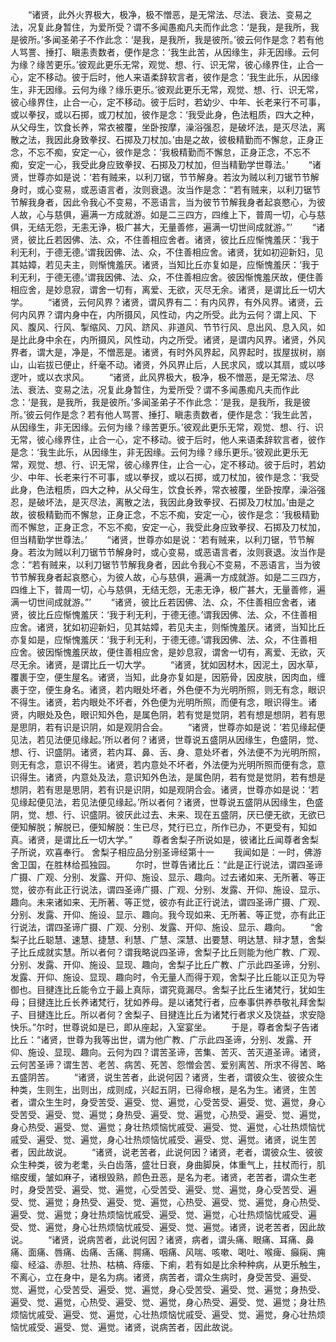 <!-- { "loadSidebar": true } -->
　　“诸贤，此外火界极大，极净，极不憎恶，是无常法、尽法、衰法、变易之法，况复此身暂住，为爱所受？谓不多闻愚痴凡夫而作此念：‘是我，是我所，我是彼所。’多闻圣弟子不作此念：‘是我，是我所，我是彼所。’彼云何作是念？若有他人骂詈、捶打、瞋恚责数者，便作是念：‘我生此苦，从因缘生，非无因缘。云何为缘？缘苦更乐。’彼观此更乐无常，观觉、想、行、识无常，彼心缘界住，止合一心，定不移动。彼于后时，他人来语柔辞软言者，彼作是念：‘我生此乐，从因缘生，非无因缘。云何为缘？缘乐更乐。’彼观此更乐无常，观觉、想、行、识无常，彼心缘界住，止合一心，定不移动。彼于后时，若幼少、中年、长老来行不可事，或以拳扠，或以石掷，或刀杖加，彼作是念：‘我受此身，色法粗质，四大之种，从父母生，饮食长养，常衣被覆，坐卧按摩，澡浴强忍，是破坏法，是灭尽法，离散之法，我因此身致拳扠、石掷及刀杖加。’由是之故，彼极精勤而不懈怠，正身正念，不忘不痴，安定一心，彼作是念：‘我极精勤而不懈怠，正身正念，不忘不痴，安定一心，我受此身应致拳扠、石掷及刀杖加，但当精勤学世尊法。’
　　“诸贤，世尊亦如是说：‘若有贼来，以利刀锯，节节解身。若汝为贼以利刀锯节节解身时，或心变易，或恶语言者，汝则衰退。汝当作是念：“若有贼来，以利刀锯节节解我身者，因此令我心不变易，不恶语言，当为彼节节解我身者起哀愍心，为彼人故，心与慈俱，遍满一方成就游。如是二三四方，四维上下，普周一切，心与慈俱，无结无怨，无恚无诤，极广甚大，无量善修，遍满一切世间成就游。”’
　　“诸贤，彼比丘若因佛、法、众，不住善相应舍者。诸贤，彼比丘应惭愧羞厌：‘我于利无利，于德无德。’谓我因佛、法、众，不住善相应舍。诸贤，犹如初迎新妇，见其姑嫜，若见夫主，则惭愧羞厌。诸贤，当知比丘亦复如是，应惭愧羞厌：‘我于利无利，于德无德。’谓我因佛、法、众，不住善相应舍。彼因惭愧羞厌故，便住善相应舍，是妙息寂，谓舍一切有，离爱、无欲，灭尽无余。诸贤，是谓比丘一切大学。
　　“诸贤，云何风界？诸贤，谓风界有二：有内风界，有外风界。诸贤，云何内风界？谓内身中在，内所摄风，风性动，内之所受。此为云何？谓上风、下风、腹风、行风、掣缩风、刀风、跻风、非道风、节节行风、息出风、息入风，如是比此身中余在，内所摄风，风性动，内之所受。诸贤，是谓内风界。诸贤，外风界者，谓大是，净是，不憎恶是。诸贤，有时外风界起，风界起时，拔屋拔树，崩山，山岩拔已便止，纤毫不动。诸贤，外风界止后，人民求风，或以其扇，或以哆逻叶，或以衣求风。
　　“诸贤，此风界极大，极净，极不憎恶，是无常法、尽法、衰法、变易之法，况复此身暂住，为爱所受？谓不多闻愚痴凡夫而作此念：‘是我，是我所，我是彼所。’多闻圣弟子不作此念：‘是我，是我所，我是彼所。’彼云何作是念？若有他人骂詈、捶打、瞋恚责数者，便作是念：‘我生此苦，从因缘生，非无因缘。云何为缘？缘苦更乐。’彼观此更乐无常，观觉、想、行、识无常，彼心缘界住，止合一心，定不移动。彼于后时，他人来语柔辞软言者，彼作是念：‘我生此乐，从因缘生，非无因缘。云何为缘？缘乐更乐。’彼观此更乐无常，观觉、想、行、识无常，彼心缘界住，止合一心，定不移动。彼于后时，若幼少、中年、长老来行不可事，或以拳扠，或以石掷，或刀杖加，彼作是念：‘我受此身，色法粗质，四大之种，从父母生，饮食长养，常衣被覆，坐卧按摩，澡浴强忍，是破坏法，是灭尽法，离散之法，我因此身致拳扠、石掷及刀杖加。’由是之故，彼极精勤而不懈怠，正身正念，不忘不痴，安定一心，彼作是念：‘我极精勤而不懈怠，正身正念，不忘不痴，安定一心，我受此身应致拳扠、石掷及刀杖加，但当精勤学世尊法。’
　　“诸贤，世尊亦如是说：‘若有贼来，以利刀锯，节节解身。若汝为贼以利刀锯节节解身时，或心变易，或恶语言者，汝则衰退。汝当作是念：“若有贼来，以利刀锯节节解我身者，因此令我心不变易，不恶语言，当为彼节节解我身者起哀愍心，为彼人故，心与慈俱，遍满一方成就游。如是二三四方，四维上下，普周一切，心与慈俱，无结无怨，无恚无诤，极广甚大，无量善修，遍满一切世间成就游。”’
　　“诸贤，彼比丘若因佛、法、众，不住善相应舍者，诸贤，彼比丘应惭愧羞厌：‘我于利无利，于德无德。’谓我因佛、法、众，不住善相应舍。诸贤，犹如初迎新妇，见其姑嫜，若见夫主，则惭愧羞厌。诸贤，当知比丘亦复如是，应惭愧羞厌：‘我于利无利，于德无德。’谓我因佛、法、众，不住善相应舍。彼因惭愧羞厌故，便住善相应舍，是妙息寂，谓舍一切有，离爱、无欲，灭尽无余。诸贤，是谓比丘一切大学。
　　“诸贤，犹如因材木，因泥土，因水草，覆裹于空，便生屋名。诸贤，当知，此身亦复如是，因筋骨，因皮肤，因肉血，缠裹于空，便生身名。诸贤，若内眼处坏者，外色便不为光明所照，则无有念，眼识不得生。诸贤，若内眼处不坏者，外色便为光明所照，而便有念，眼识得生。诸贤，内眼处及色，眼识知外色，是属色阴，若有觉是觉阴，若有想是想阴，若有思是思阴，若有识是识阴，如是观阴合会。
　　“诸贤，世尊亦如是说：‘若见缘起便见法，若见法便见缘起。’所以者何？诸贤，世尊说五盛阴从因缘生，色盛阴，觉、想、行、识盛阴。诸贤，若内耳、鼻、舌、身、意处坏者，外法便不为光明所照，则无有念，意识不得生。诸贤，若内意处不坏者，外法便为光明所照而便有念，意识得生。诸贤，内意处及法，意识知外色法，是属色阴，若有觉是觉阴，若有想是想阴，若有思是思阴，若有识是识阴，如是观阴合会。诸贤，世尊亦如是说：‘若见缘起便见法，若见法便见缘起。’所以者何？诸贤，世尊说五盛阴从因缘生，色盛阴，觉、想、行、识盛阴。彼厌此过去、未来、现在五盛阴，厌已便无欲，无欲已便知解脱；解脱已，便知解脱：生已尽，梵行已立，所作已办，不更受有，知如真。诸贤，是谓比丘一切大学。”
　　尊者舍梨子所说如是，彼诸比丘闻尊者舍梨子所说，欢喜奉行。
舍梨子相应品分别圣谛经第十一
　　我闻如是：一时，佛游舍卫国，在胜林给孤独园。
　　尔时，世尊告诸比丘：“此是正行说法，谓四圣谛广摄、广观、分别、发露、开仰、施设、显示、趣向。过去诸如来、无所著、等正觉，彼亦有此正行说法，谓四圣谛广摄、广观、分别、发露、开仰、施设、显示、趣向。未来诸如来、无所著、等正觉，彼亦有此正行说法，谓四圣谛广摄、广观、分别、发露、开仰、施设、显示、趣向。我今现如来、无所著、等正觉，亦有此正行说法，谓四圣谛广摄、广观、分别、发露、开仰、施设、显示、趣向。
　　“舍梨子比丘聪慧、速慧、捷慧、利慧、广慧、深慧、出要慧、明达慧、辩才慧，舍梨子比丘成就实慧。所以者何？谓我略说四圣谛，舍梨子比丘则能为他广教、广观、分别、发露、开仰、施设、显现、趣向，舍梨子比丘广教、广示此四圣谛，分别、发露、开仰、施设、显现、趣向时，令无量人而得于观，舍梨子比丘能以正见为导御也。目揵连比丘能令立于最上真际，谓究竟漏尽。舍梨子比丘生诸梵行，犹如生母；目揵连比丘长养诸梵行，犹如养母。是以诸梵行者，应奉事供养恭敬礼拜舍梨子、目揵连比丘。所以者何？舍梨子、目揵连比丘为诸梵行者求义及饶益，求安隐快乐。”尔时，世尊说如是已，即从座起，入室宴坐。
　　于是，尊者舍梨子告诸比丘：“诸贤，世尊为我等出世，谓为他广教、广示此四圣谛，分别、发露、开仰、施设、显现、趣向。云何为四？谓苦圣谛，苦集、苦灭、苦灭道圣谛。诸贤，云何苦圣谛？谓生苦、老苦、病苦、死苦、怨憎会苦、爱别离苦、所求不得苦、略五盛阴苦。
　　“诸贤，说生苦者，此说何因？诸贤，生者，谓彼众生、彼彼众生种类，生则生，出则出，成则成，兴起五阴，已得命根，是名为生。诸贤，生苦者，谓众生生时，身受苦受、遍受、觉、遍觉，心受苦受、遍受、觉、遍觉，身心受苦受、遍受、觉、遍觉；身热受、遍受、觉、遍觉，心热受、遍受、觉、遍觉，身心热受、遍受、觉、遍觉；身壮热烦恼忧戚受、遍受、觉、遍觉，心壮热烦恼忧戚受、遍受、觉、遍觉，身心壮热烦恼忧戚受、遍受、觉、遍觉。诸贤，说生苦者，因此故说。
　　“诸贤，说老苦者，此说何因？诸贤，老者，谓彼众生、彼彼众生种类，彼为老耄，头白齿落，盛壮日衰，身曲脚戾，体重气上，拄杖而行，肌缩皮缓，皱如麻子，诸根毁熟，颜色丑恶，是名为老。诸贤，老苦者，谓众生老时，身受苦受、遍受、觉、遍觉，心受苦受、遍受、觉、遍觉，身心受苦受、遍受、觉、遍觉；身热受、遍受、觉、遍觉，心热受、遍受、觉、遍觉，身心热受、遍受、觉、遍觉；身壮热烦恼忧戚受、遍受、觉、遍觉，心壮热烦恼忧戚受、遍受、觉、遍觉，身心壮热烦恼忧戚受、遍受、觉、遍觉。诸贤，说老苦者，因此故说。
　　“诸贤，说病苦者，此说何因？诸贤，病者，谓头痛、眼痛、耳痛、鼻痛、面痛、唇痛、齿痛、舌痛、腭痛、咽痛、风喘、咳嗽、喝吐、喉痺、癲痫、痈瘿、经溢、赤胆、壮热、枯槁、痔瘘、下痢，若有如是比余种种病，从更乐触生，不离心，立在身中，是名为病。诸贤，病苦者，谓众生病时，身受苦受、遍受、觉、遍觉，心受苦受、遍受、觉、遍觉，身心受苦受、遍受、觉、遍觉；身热受、遍受、觉、遍觉，心热受、遍受、觉、遍觉，身心热受、遍受、觉、遍觉；身壮热烦恼忧戚受、遍受、觉、遍觉，心壮热烦恼忧戚受、遍受、觉、遍觉，身心壮热烦恼忧戚受、遍受、觉、遍觉。诸贤，说病苦者，因此故说。
